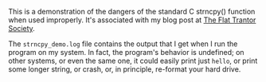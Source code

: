 This is a demonstration of the dangers of the standard C strncpy()
function when used improperly.  It's associated with my blog post at
<a href="http://the-flat-trantor-society.blogspot.com/">The Flat Trantor Society</a>.

The `strncpy_demo.log` file contains the output that I get when I run the
program on my system.  In fact, the program's behavior is undefined;
on other systems, or even the same one, it could easily print just
`hello`, or print some longer string, or crash, or, in principle,
re-format your hard drive.
